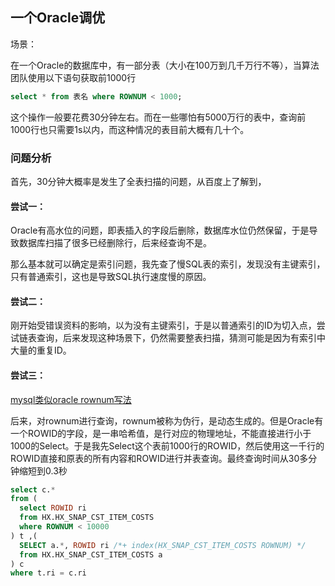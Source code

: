 ## 一个Oracle调优

场景：

在一个Oracle的数据库中，有一部分表（大小在100万到几千万行不等），当算法团队使用以下语句获取前1000行

```sql
select * from 表名 where ROWNUM < 1000;
```

这个操作一般要花费30分钟左右。而在一些哪怕有5000万行的表中，查询前1000行也只需要1s以内，而这种情况的表目前大概有几十个。

### 问题分析

首先，30分钟大概率是发生了全表扫描的问题，从百度上了解到，

#### 尝试一：

Oracle有高水位的问题，即表插入的字段后删除，数据库水位仍然保留，于是导致数据库扫描了很多已经删除行，后来经查询不是。

那么基本就可以确定是索引问题，我先查了慢SQL表的索引，发现没有主键索引，只有普通索引，这也是导致SQL执行速度慢的原因。

#### 尝试二：

刚开始受错误资料的影响，以为没有主键索引，于是以普通索引的ID为切入点，尝试链表查询，后来发现这种场景下，仍然需要整表扫描，猜测可能是因为有索引中大量的重复ID。

#### 尝试三：

[mysql类似oracle rownum写法](https://www.cnblogs.com/mzq123/p/11470607.html) 

后来，对rownum进行查询，rownum被称为伪行，是动态生成的。但是Oracle有一个ROWID的字段，是一串哈希值，是行对应的物理地址，不能直接进行小于1000的Select。于是我先Select这个表前1000行的ROWID，然后使用这一千行的ROWID直接和原表的所有内容和ROWID进行并表查询。最终查询时间从30多分钟缩短到0.3秒

```sql
select c.*
from (
  select ROWID ri
  from HX.HX_SNAP_CST_ITEM_COSTS 
  where ROWNUM < 10000
) t ,(
  SELECT a.*, ROWID ri /*+ index(HX_SNAP_CST_ITEM_COSTS ROWNUM) */
  from HX.HX_SNAP_CST_ITEM_COSTS a
) c
where t.ri = c.ri
```

